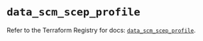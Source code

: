 # `data_scm_scep_profile`

Refer to the Terraform Registry for docs: [`data_scm_scep_profile`](https://registry.terraform.io/providers/paloaltonetworks/scm/1.0.2/docs/data-sources/scep_profile).

